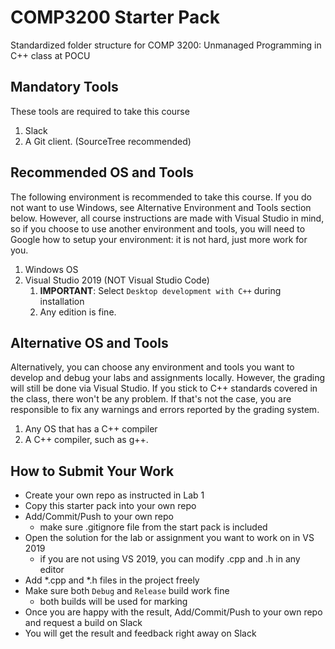 # COMP3200 Starter Pack
Standardized folder structure for COMP 3200: Unmanaged Programming in C++ class at POCU

## Mandatory Tools
These tools are required to take this course
1. Slack
1. A Git client. (SourceTree recommended)

## Recommended OS and Tools
The following environment is recommended to take this course. If you do not want to use Windows, see Alternative Environment and Tools section below. However, all course instructions are made with Visual Studio in mind, so if you choose to use another environment and tools, you will need to Google how to setup your environment: it is not hard, just more work for you.
1. Windows OS
1. Visual Studio 2019 (NOT Visual Studio Code)
	1. **IMPORTANT**: Select `Desktop development with C++` during installation
	1. Any edition is fine.

## Alternative OS and Tools
Alternatively, you can choose any environment and tools you want to develop and debug your labs and assignments locally. However, the grading will still be done via Visual Studio. If you stick to C++ standards covered in the class, there won't be any problem. If that's not the case, you are responsible to fix any warnings and errors reported by the grading system.

1. Any OS that has a C++ compiler
1. A C++ compiler, such as g++.

## How to Submit Your Work
* Create your own repo as instructed in Lab 1
* Copy this starter pack into your own repo
* Add/Commit/Push to your own repo
	* make sure .gitignore file from the start pack is included
* Open the solution for the lab or assignment you want to work on in VS 2019
	* if you are not using VS 2019, you can modify .cpp and .h in any editor
* Add *.cpp and *.h files in the project freely
* Make sure both `Debug` and `Release` build work fine
	* both builds will be used for marking
* Once you are happy with the result, Add/Commit/Push to your own repo and request a build on Slack
* You will get the result and feedback right away on Slack
